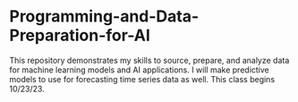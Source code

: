 # Programming-and-Data-Preparation-for-AI
This repository demonstrates my skills to source, prepare, and analyze data for machine learning models and AI applications. I will make predictive models to use for forecasting time series data as well. This class begins 10/23/23.
